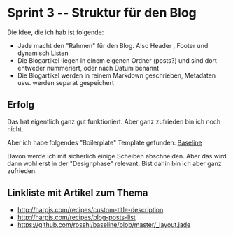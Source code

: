 # Sprint 3 -- Struktur für den Blog

Die Idee, die ich hab ist folgende:

* Jade macht den "Rahmen" für den Blog. Also Header , Footer  und dynamisch Listen
* Die Blogartikel liegen in einem eigenen Ordner (posts?) und sind dort entweder nummeriert, oder nach Datum benannt
* Die Blogartikel werden in reinem Markdown geschrieben, Metadaten usw. werden separat gespeichert

## Erfolg

Das hat eigentlich ganz gut funktioniert. Aber ganz zufrieden bin ich noch nicht.

Aber ich habe folgendes "Boilerplate" Template gefunden:
[Baseline](https://github.com/rosshj/baseline/blob/master/_layout.jade)

Davon werde ich mit sicherlich einige Scheiben abschneiden.
Aber das wird dann wohl erst in der "Designphase" relevant.
Bist dahin bin ich aber ganz zufrieden.

## Linkliste mit Artikel zum Thema
* http://harpjs.com/recipes/custom-title-description
* http://harpjs.com/recipes/blog-posts-list
* https://github.com/rosshj/baseline/blob/master/_layout.jade


